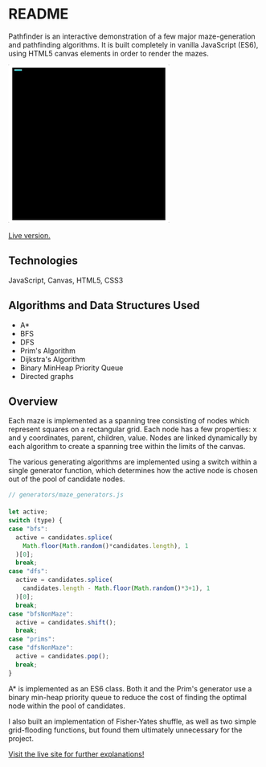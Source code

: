 # README
Pathfinder is an interactive demonstration of a few major maze-generation and pathfinding algorithms.  It is built completely in vanilla JavaScript (ES6), using HTML5 canvas elements in order to render the mazes.

![Gif of maze generation](./maze.gif)

[Live version.](https://emmilco.github.io/path_finder/)

## Technologies

JavaScript, Canvas, HTML5, CSS3

## Algorithms and Data Structures Used

- A*
- BFS
- DFS
- Prim's Algorithm
- Dijkstra's Algorithm
- Binary MinHeap Priority Queue
- Directed graphs

## Overview

Each maze is implemented as a spanning tree consisting of nodes which represent squares on a rectangular grid.  Each node has a few properties: x and y coordinates, parent, children, value.  Nodes are linked dynamically by each algorithm to create a spanning tree within the limits of the canvas.  

The various generating algorithms are implemented using a switch within a single generator function, which determines how the active node is chosen out of the pool of candidate nodes.

``` js
// generators/maze_generators.js

let active;
switch (type) {
case "bfs":
  active = candidates.splice(
    Math.floor(Math.random()*candidates.length), 1
  )[0];
  break;
case "dfs":
  active = candidates.splice(
    candidates.length - Math.floor(Math.random()*3+1), 1
  )[0];
  break;
case "bfsNonMaze":
  active = candidates.shift();
  break;
case "prims":
case "dfsNonMaze":
  active = candidates.pop();
  break;
}
```

A\* is implemented as an ES6 class.  Both it and the Prim's generator use a binary min-heap priority queue to reduce the cost of finding the optimal node within the pool of candidates.  

I also built an implementation of Fisher-Yates shuffle, as well as two simple grid-flooding functions, but found them ultimately unnecessary for the project.  

[Visit the live site for further explanations!](https://emmilco.github.io/path_finder/)
